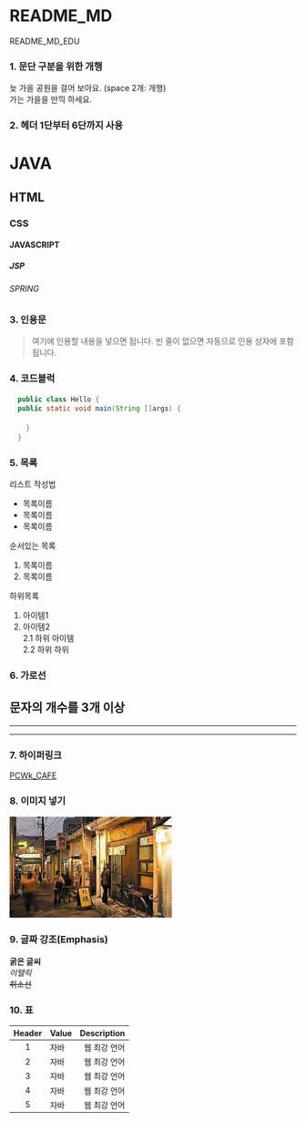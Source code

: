 # README_MD
README_MD_EDU

### 1. 문단 구분을 위한 개행
늦 가을 공원을 걸어 보아요. 
(space 2개: 개행)  
가는 가을을 만끽 하세요.  

### 2. 헤더 1단부터 6단까지 사용
# JAVA
## HTML
### CSS
#### JAVASCRIPT
##### JSP
###### SPRING

### 3. 인용문
> 여기에 인용할 내용을 넣으면 됩니다.
> 빈 줄이 없으면 자동으로 인용 상자에 포함 됩니다.

### 4. 코드블럭 
```JAVA
  public class Hello {
  public static void main(String []args) {
  
    }
  }
```

### 5. 목록 
리스트 작성법  
* 목록이름
* 목록이름
* 목록이름  

순서있는 목록
1. 목록이름
2. 목록이름

하위목록 
1. 아이템1
2. 아이템2  
2.1 하위 아이템  
2.2 하위 하위

### 6. 가로선 
문자의 개수를 3개 이상 
---
***
----

### 7. 하이퍼링크 
[PCWk_CAFE](https://cafe.daum.net/pcwk "설명문구")

### 8. 이미지 넣기
![](https://github.com/oo0011/README_MD/blob/main/doc/imgs/%EB%8B%A4%EC%9A%B4%EB%A1%9C%EB%93%9C.jpg "연트랄 파크")

### 9. 글짜 강조(Emphasis)
**굵은 글씨**  
*이탤릭*  
~~취소선~~

### 10. 표
|Header|Value|Description|
|:------:|:------|------:|
|1|자바|웹 최강 언어|
|2|자바|웹 최강 언어|
|3|자바|웹 최강 언어|
|4|자바|웹 최강 언어|
|5|자바|웹 최강 언어|
